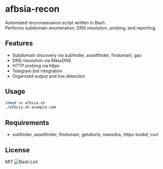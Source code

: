# afbsia-recon

Automated reconnaissance script written in Bash.  
Performs subdomain enumeration, DNS resolution, probing, and reporting.

## Features
- Subdomain discovery via subfinder, assetfinder, findomain, gau
- DNS resolution via MassDNS
- HTTP probing via httpx
- Telegram bot integration
- Organized output and live detection

## Usage
```bash
chmod +x afbsia.sh
./afbsia.sh example.com
```

## Requirements
- subfinder, assetfinder, findomain, getallurls, massdns, httpx-toolkit, curl

## License
MIT
![Bash Lint](https://github.com/ashkanfallahi/afbsia-recon/actions/workflows/bash-lint.yml/badge.svg)
